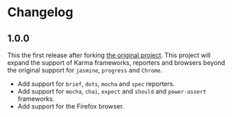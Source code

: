 # Changelog

## 1.0.0

This the first release after forking [the original project](https://github.com/rctay/vscode-karma-problem-matcher). This project will expand the support of Karma frameworks, reporters and browsers beyond the original support for `jasmine`, `progress` and `Chrome`.

* Add support for `brief`, `dots`, `mocha` and `spec` reporters.
* Add support for `mocha`, `chai`, `expect` and `should` and `power-assert` frameworks.
* Add support for the Firefox browser.
